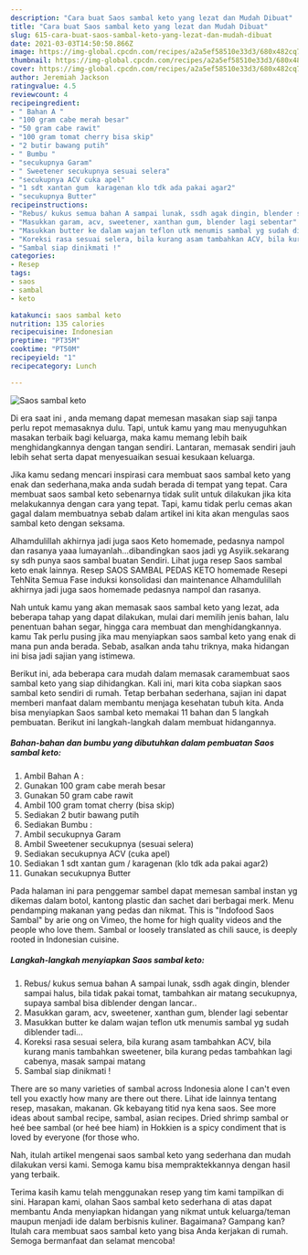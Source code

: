 ```yaml
---
description: "Cara buat Saos sambal keto yang lezat dan Mudah Dibuat"
title: "Cara buat Saos sambal keto yang lezat dan Mudah Dibuat"
slug: 615-cara-buat-saos-sambal-keto-yang-lezat-dan-mudah-dibuat
date: 2021-03-03T14:50:50.866Z
image: https://img-global.cpcdn.com/recipes/a2a5ef58510e33d3/680x482cq70/saos-sambal-keto-foto-resep-utama.jpg
thumbnail: https://img-global.cpcdn.com/recipes/a2a5ef58510e33d3/680x482cq70/saos-sambal-keto-foto-resep-utama.jpg
cover: https://img-global.cpcdn.com/recipes/a2a5ef58510e33d3/680x482cq70/saos-sambal-keto-foto-resep-utama.jpg
author: Jeremiah Jackson
ratingvalue: 4.5
reviewcount: 4
recipeingredient:
- " Bahan A "
- "100 gram cabe merah besar"
- "50 gram cabe rawit"
- "100 gram tomat cherry bisa skip"
- "2 butir bawang putih"
- " Bumbu "
- "secukupnya Garam"
- " Sweetener secukupnya sesuai selera"
- "secukupnya ACV cuka apel"
- "1 sdt xantan gum  karagenan klo tdk ada pakai agar2"
- "secukupnya Butter"
recipeinstructions:
- "Rebus/ kukus semua bahan A sampai lunak, ssdh agak dingin, blender sampai halus, bila tidak pakai tomat, tambahkan air matang secukupnya, supaya sambal bisa diblender dengan lancar.."
- "Masukkan garam, acv, sweetener, xanthan gum, blender lagi sebentar"
- "Masukkan butter ke dalam wajan teflon utk menumis sambal yg sudah diblender tadi..."
- "Koreksi rasa sesuai selera, bila kurang asam tambahkan ACV, bila kurang manis tambahkan sweetener, bila kurang pedas tambahkan lagi cabenya, masak sampai matang"
- "Sambal siap dinikmati !"
categories:
- Resep
tags:
- saos
- sambal
- keto

katakunci: saos sambal keto 
nutrition: 135 calories
recipecuisine: Indonesian
preptime: "PT35M"
cooktime: "PT50M"
recipeyield: "1"
recipecategory: Lunch

---
```



![Saos sambal keto](https://img-global.cpcdn.com/recipes/a2a5ef58510e33d3/680x482cq70/saos-sambal-keto-foto-resep-utama.jpg)

Di era  saat ini , anda memang dapat memesan masakan siap saji tanpa perlu repot memasaknya dulu. Tapi, untuk kamu yang mau menyuguhkan masakan terbaik bagi keluarga, maka kamu memang lebih baik menghidangkannya dengan tangan sendiri. Lantaran, memasak sendiri jauh lebih sehat serta dapat menyesuaikan sesuai kesukaan keluarga.

Jika kamu sedang mencari inspirasi cara membuat saos sambal keto yang enak dan sederhana,maka anda sudah berada di tempat yang tepat. Cara membuat saos sambal keto  sebenarnya tidak sulit untuk dilakukan jika kita melakukannya dengan cara yang tepat. Tapi, kamu tidak perlu cemas akan gagal dalam membuatnya 
sebab dalam artikel ini kita akan mengulas saos sambal keto dengan seksama.  

Alhamdulillah akhirnya jadi juga saos Keto homemade, pedasnya nampol dan rasanya yaaa lumayanlah…dibandingkan saos jadi yg Asyiik.sekarang sy sdh punya saos sambal buatan Sendiri. Lihat juga resep Saos sambal keto enak lainnya. Resep SAOS SAMBAL PEDAS KETO homemade Resepi TehNita Semua Fase induksi konsolidasi dan maintenance Alhamdulillah akhirnya jadi juga saos homemade pedasnya nampol dan rasanya.

Nah untuk kamu yang akan memasak saos sambal keto yang lezat, ada beberapa tahap yang dapat dilakukan, mulai dari memilih jenis bahan, lalu penentuan bahan segar, hingga cara membuat dan menghidangkannya. kamu Tak perlu pusing jika mau menyiapkan saos sambal keto yang enak di mana pun anda berada. Sebab, asalkan anda  tahu triknya, maka hidangan ini bisa jadi sajian yang istimewa.

Berikut ini, ada beberapa cara mudah dalam memasak caramembuat saos sambal keto yang siap dihidangkan. Kali ini, mari kita coba siapkan saos sambal keto sendiri di rumah. Tetap berbahan sederhana, sajian ini dapat memberi manfaat dalam membantu menjaga kesehatan tubuh kita. Anda bisa menyiapkan Saos sambal keto memakai 11 bahan dan 5 langkah pembuatan. Berikut ini langkah-langkah dalam membuat hidangannya.

<!--inarticleads1-->

##### Bahan-bahan dan bumbu yang dibutuhkan dalam pembuatan Saos sambal keto:

1. Ambil  Bahan A :
1. Gunakan 100 gram cabe merah besar
1. Gunakan 50 gram cabe rawit
1. Ambil 100 gram tomat cherry (bisa skip)
1. Sediakan 2 butir bawang putih
1. Sediakan  Bumbu :
1. Ambil secukupnya Garam
1. Ambil  Sweetener secukupnya (sesuai selera)
1. Sediakan secukupnya ACV (cuka apel)
1. Sediakan 1 sdt xantan gum / karagenan (klo tdk ada pakai agar2)
1. Gunakan secukupnya Butter


Pada halaman ini para penggemar sambel dapat memesan sambal instan yg dikemas dalam botol, kantong plastic dan sachet dari berbagai merk. Menu pendamping makanan yang pedas dan nikmat. This is &#34;Indofood Saos Sambal&#34; by arie ong on Vimeo, the home for high quality videos and the people who love them. Sambal or loosely translated as chili sauce, is deeply rooted in Indonesian cuisine. 

<!--inarticleads2-->

##### Langkah-langkah menyiapkan Saos sambal keto:

1. Rebus/ kukus semua bahan A sampai lunak, ssdh agak dingin, blender sampai halus, bila tidak pakai tomat, tambahkan air matang secukupnya, supaya sambal bisa diblender dengan lancar..
1. Masukkan garam, acv, sweetener, xanthan gum, blender lagi sebentar
1. Masukkan butter ke dalam wajan teflon utk menumis sambal yg sudah diblender tadi...
1. Koreksi rasa sesuai selera, bila kurang asam tambahkan ACV, bila kurang manis tambahkan sweetener, bila kurang pedas tambahkan lagi cabenya, masak sampai matang
1. Sambal siap dinikmati !


There are so many varieties of sambal across Indonesia alone I can&#39;t even tell you exactly how many are there out there. Lihat ide lainnya tentang resep, masakan, makanan. Gk kebayang titid nya kena saos. See more ideas about sambal recipe, sambal, asian recipes. Dried shrimp sambal or heé bee sambal (or heé bee hiam) in Hokkien is a spicy condiment that is loved by everyone (for those who. 

Nah, itulah artikel mengenai  saos sambal keto  yang sederhana dan mudah dilakukan versi kami. Semoga kamu bisa mempraktekkannya dengan hasil yang terbaik. 

Terima kasih kamu telah menggunakan resep yang tim kami tampilkan di sini. Harapan kami, olahan  Saos sambal keto sederhana di atas dapat membantu Anda menyiapkan hidangan yang nikmat untuk keluarga/teman maupun menjadi ide dalam berbisnis kuliner. Bagaimana? Gampang kan? Itulah cara membuat saos sambal keto yang bisa Anda kerjakan di rumah. Semoga bermanfaat dan selamat mencoba!

